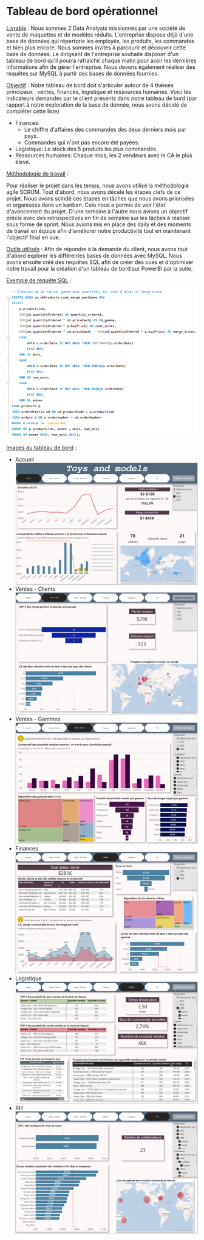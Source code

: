 # Tableau de bord opérationnel

<ins>Livrable</ins> : Nous sommes 2 Data Analysts missionnés par une société de vente de maquettes et de modèles réduits. L'entreprise dispose déjà d'une base de données qui répertorie les employés, les produits, les commandes et bien plus encore. Nous sommes invités à parcourir et découvrir cette base de données. Le dirigeant de l'entreprise souhaite disposer d'un tableau de bord qu'il pourra rafraîchir chaque matin pour avoir les dernières informations afin de gérer l'entreprise. 
Nous devons également réaliser des requêtes sur MySQL à partir des bases de données fournies.

<ins>Objectif</ins> : Notre tableau de bord doit s'articuler autour de 4 thèmes principaux : ventes, finances, logistique et ressources humaines.
Voici les indicateurs demandés par le client présents dans notre tableau de bord (par rapport à notre exploration de la base de donnée, nous avons décidé de compléter cette liste)
  - Finances:
     - Le chiffre d'affaires des commandes des deux derniers mois par pays.
     - Commandes qui n'ont pas encore été payées.
  - Logistique: Le stock des 5 produits les plus commandés.
  - Ressources humaines: Chaque mois, les 2 vendeurs avec le CA le plus élevé.


<ins>Méthodologie de travail</ins> :

Pour réaliser le projet dans les temps, nous avons utilisé la méthodologie agile SCRUM. Tout d'abord, nous avons décelé les étapes clefs de ce projet. Nous avons scindé ces étapes en tâches que nous avons priorisées et organisées dans un kanban. Cela nous a permis de voir l'état d'avancement du projet. D'une semaine à l'autre nous avions un objectif précis avec des retrospectives en fin de semaine sur les tâches à réaliser sous forme de sprint. Nous avions mis en place des daily et des moments de travail en équipe afin d'améliorer notre productivité tout en maintenant l'objectif final en vue.


<ins>Outils utilisés</ins> :
Afin de répondre à la demande du client, nous avons tout d'abord explorer les différentes bases de données avec MySQL. Nous avons ensuite créé des requêtes SQL afin de créer des vues et d'optimiser notre travail pour la création d'un tableau de bord sur PowerBi par la suite.


<ins>Exemple de requête SQL</ins> :

  ![Accueil](https://github.com/lher5/Dashboard-op-rationnel/blob/main/Images/Requ%C3%AAte%201.png)



<ins>Images du tableau de bord</ins> :

- Accueil
  ![Accueil](https://github.com/lher5/Dashboard-op-rationnel/blob/main/Images/Power%20BI%20-%20Accueil.png)
- Ventes - Clients
  ![Finance 1](https://github.com/lher5/Dashboard-op-rationnel/blob/main/Images/Power%20BI%20-%20Ventes-Clients.png)
- Ventes - Gammes
  ![Finance 2](https://github.com/lher5/Dashboard-op-rationnel/blob/main/Images/Power%20BI%20-%20Ventes-Gammes.png)
- Finances
  ![Logistique](https://github.com/lher5/Dashboard-op-rationnel/blob/main/Images/Power%20BI%20-%20Finances.png)
- Logistique
  ![Vente](https://github.com/lher5/Dashboard-op-rationnel/blob/main/Images/Power%20BI%20-%20Logistique.png)
- RH
  ![RH](https://github.com/lher5/Dashboard-op-rationnel/blob/main/Images/Power%20BI%20-%20RH.png)

